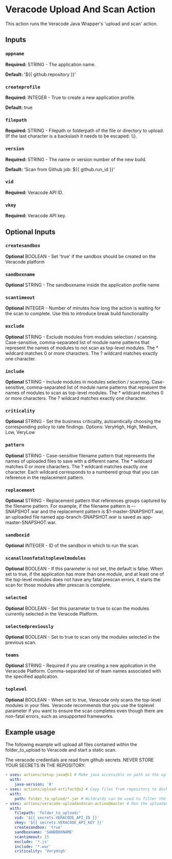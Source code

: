 # Veracode Upload And Scan Action

This action runs the Veracode Java Wrapper's 'upload and scan' action.

## Inputs

### `appname` 
**Required:** STRING - The application name.

**Default:** '${{ github.repository }}'

### `createprofile`
**Required:**  INTEGER - True to create a new application profile.

**Default:** true

### `filepath`
**Required:** STRING - Filepath or folderpath of the file or directory to upload. (If the last character is a backslash it needs to be escaped: \\\\).

### `version`
**Required:** STRING - The name or version number of the new build.

**Default:** 'Scan from Github job: ${{ github.run_id }}'

### `vid`
**Required:** Veracode API ID.

### `vkey`
**Required:** Veracode API key.

## Optional Inputs

### `createsandbox`
**Optional** BOOLEAN - Set 'true' if the sandbox should be created on the Veracode platform

### `sandboxname`
**Optional** STRING - The sandboxname inside the application profile name

### `scantimeout`
**Optional** INTEGER - Number of minutes how long the action is waiting for the scan to complete. Use this to introduce break build functionality

### `exclude`
**Optional** STRING - Exclude modules from modules selection / scanning. Case-sensitive, comma-separated list of module name patterns that represent the names of modules to not scan as top-level modules. The * wildcard matches 0 or more characters. The ? wildcard matches exactly one character.

### `include`
**Optional** STRING - Include modules in modules selection / scanning. Case-sensitive, comma-separated list of module name patterns that represent the names of modules to scan as top-level modules. The * wildcard matches 0 or more characters. The ? wildcard matches exactly one character.

### `criticality`
**Optional** STRING - Set the business criticality, autoamtically choosing the corresponding policy to rate findings. Options: VeryHigh, High, Medium, Low, VeryLow

### `pattern`
**Optional** STRING - Case-sensitive filename pattern that represents the names of uploaded files to save with a different name. The * wildcard matches 0 or more characters. The ? wildcard matches exactly one character. Each wildcard corresponds to a numbered group that you can reference in the replacement pattern.

### `replacement`
**Optional** STRING - Replacement pattern that references groups captured by the filename pattern. For example, if the filename pattern is --SNAPSHOT.war and the replacement pattern is $1-master-SNAPSHOT.war, an uploaded file named app-branch-SNAPSHOT.war is saved as app-master-SNAPSHOT.war.

### `sandboxid`
**Optional** INTEGER - ID of the sandbox in which to run the scan.

### `scanallnonfataltoplevelmodules`
**Optional** BOOLEAN - If this parameter is not set, the default is false. When set to true, if the application has more than one module, and at least one of the top-level modules does not have any fatal prescan errors, it starts the scan for those modules after prescan is complete.

### `selected`
**Optional** BOOLEAN - Set this parameter to true to scan the modules currently selected in the Veracode Platform.

### `selectedpreviously`
**Optional** BOOLEAN - Set to true to scan only the modules selected in the previous scan.

### `teams`
**Optional** STRING - Required if you are creating a new application in the Veracode Platform. Comma-separated list of team names associated with the specified application.

### `toplevel`
**Optional** BOOLEAN - When set to true, Veracode only scans the top-level modules in your files.
Veracode recommends that you use the toplevel parameter if you want to ensure the scan completes even though there are non-fatal errors, such as unsupported frameworks.

## Example usage

The following example will upload all files contained within the folder_to_upload to Veracode and start a static scan.

The veracode credentials are read from github secrets. NEVER STORE YOUR SECRETS IN THE REPOSITORY.

```yaml
- uses: actions/setup-java@v1 # Make java accessible on path so the uploadandscan action can run.
  with: 
    java-version: '8'
- uses: actions/upload-artifact@v2 # Copy files from repository to docker container so the next uploadandscan action can access them.
  with:
    path: folder_to_upload/*.jar # Wildcards can be used to filter the files copied into the container. See: https://github.com/actions/upload-artifact
- uses: actions/veracode-uploadandscan-action@master # Run the uploadandscan action. Inputs are described above.
  with:
    filepath: 'folder_to_upload/'
    vid: '${{ secrets.VERACODE_API_ID }}'
    vkey: '${{ secrets.VERACODE_API_KEY }}'
    createsandbox: 'true'
    sandboxname: 'SANDBOXNAME'
    scantimeout: 15
    exclude: '*.js'
    include: '*.war'
    criticality: 'VeryHigh'
```
